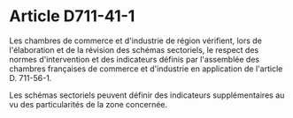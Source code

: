 # Article D711-41-1

Les chambres de commerce et d'industrie de région  vérifient, lors de l'élaboration et de la révision des schémas sectoriels, le respect des normes d'intervention et des indicateurs définis par l'assemblée des chambres françaises de commerce et d'industrie en application de l'article D. 711-56-1.

Les schémas sectoriels peuvent définir des indicateurs supplémentaires au vu des particularités de la zone concernée.
